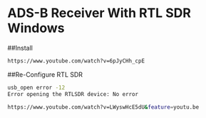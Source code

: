 # ADS-B Receiver With RTL SDR Windows

##Install
```bash
https://www.youtube.com/watch?v=6pJyCHh_cpE
```

##Re-Configure RTL SDR
```bash
usb_open error -12
Error opening the RTLSDR device: No error

https://www.youtube.com/watch?v=LWyswHcE5dU&feature=youtu.be
```
